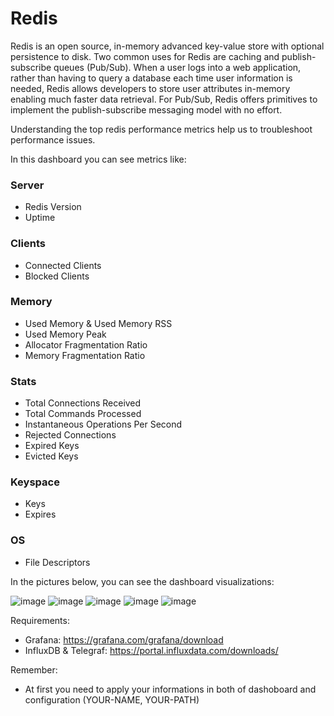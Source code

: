 # Redis

Redis	is an	open source, in-memory	advanced key-value	store	with optional persistence	to disk.	Two	common uses for Redis	are	caching and publish-subscribe queues (Pub/Sub).	When a	user logs into a	web	application, rather than having to query	a	database each time user information	is needed, Redis allows developers to store	user attributes in-memory	enabling much faster data retrieval. For Pub/Sub, Redis	offers primitives to implement	the	publish-subscribe	messaging	model	with no effort.

Understanding	the top	redis	performance	metrics help us	to troubleshoot	performance	issues.

In this dashboard you can see metrics like:

### Server
- Redis Version
- Uptime

### Clients
- Connected Clients
- Blocked Clients

### Memory
- Used Memory & Used Memory RSS
- Used Memory Peak
- Allocator Fragmentation Ratio
- Memory Fragmentation Ratio

### Stats
- Total Connections Received
- Total Commands Processed
- Instantaneous Operations Per Second
- Rejected Connections
- Expired Keys
- Evicted Keys

### Keyspace
- Keys
- Expires

### OS
- File Descriptors

In the pictures below, you can see the dashboard visualizations:

![image](https://user-images.githubusercontent.com/43276746/185398333-bf9f3df7-db7d-4320-a1f1-d5d6fe1b6572.png)
![image](https://user-images.githubusercontent.com/43276746/185398431-d254b2d0-a5d0-40ce-9648-13ab28c038d4.png)
![image](https://user-images.githubusercontent.com/43276746/185398503-e91d4f27-c8eb-4ca1-9253-0ee7f1490b8d.png)
![image](https://user-images.githubusercontent.com/43276746/185398568-91fa26b7-e833-4554-b344-884334d870d6.png)
![image](https://user-images.githubusercontent.com/43276746/185398646-2a9c75d3-6ad8-4d67-81e6-13ad820901c3.png)

Requirements:
- Grafana: https://grafana.com/grafana/download
- InfluxDB & Telegraf: https://portal.influxdata.com/downloads/

Remember:
- At first you need to apply your informations in both of dashoboard and configuration (YOUR-NAME, YOUR-PATH)
